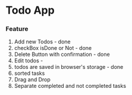 # Todo App

### Feature

1. Add new Todos - done
2. checkBox isDone or Not - done
3. Delete Button with confirmation - done
4. Edit todos -
5. todos are saved in browser's storage - done
6. sorted tasks
7. Drag and Drop
8. Separate completed and not completed tasks
